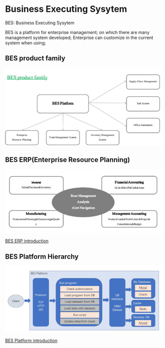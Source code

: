 # Business Executing Sysytem

BES: Business Executing Sysytem

BES is a platform for enterprise management;
on which there are many management system developed;
Enterprise can customize in the current system when using;


## BES product family

![BES product family](./doc/BES-platform/images/bes-product-family.jpg)


## BES ERP(Enterprise Resource Planning)

![BES product family](./doc/BES-platform/images/bes-erp-function-modules.jpg)

[BES ERP introduction](./BES-ERP-introduction.md)


## BES Platform Hierarchy​

![platform hierarchy](./doc/BES-platform/images/bes-platform.jpg)

[BES Platform introduction](./BES-Platform-introduction.md)

